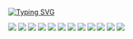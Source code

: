 
[![Typing SVG](https://readme-typing-svg.demolab.com/?lines=Min_GitHub;반갑습니다)](https://git.io/typing-svg)

<img src="https://img.shields.io/badge/react-20232a.svg?style=for-the-badge&logo=react&logoColor=61DAFB" />



<img src="https://img.shields.io/badge/python-3776AB.svg?style=for-the-badge&logo=python&logoColor=white" />


<!-- Python 기본 -->
<img src="https://img.shields.io/badge/python-3776AB.svg?style=for-the-badge&logo=python&logoColor=white" />

<!-- Python 버전 -->
<img src="https://img.shields.io/badge/python-3.10-3776AB.svg?style=for-the-badge&logo=python&logoColor=white" />

<!-- Python 대체 색상 -->
<img src="https://img.shields.io/badge/python-FFD43B.svg?style=for-the-badge&logo=python&logoColor=blue" />

<!-- PyPI (Python Package Index) -->
<img src="https://img.shields.io/badge/pypi-3775A9.svg?style=for-the-badge&logo=pypi&logoColor=white" />

<!-- Django (Python Framework) -->
<img src="https://img.shields.io/badge/django-092E20.svg?style=for-the-badge&logo=django&logoColor=white" />

<!-- Flask (Python Framework) -->
<img src="https://img.shields.io/badge/flask-000000.svg?style=for-the-badge&logo=flask&logoColor=white" />

<!-- FastAPI (Python Framework) -->
<img src="https://img.shields.io/badge/fastapi-009688.svg?style=for-the-badge&logo=fastapi&logoColor=white" />

<!-- Jupyter Notebook -->
<img src="https://img.shields.io/badge/jupyter-F37626.svg?style=for-the-badge&logo=jupyter&logoColor=white" />

<!-- NumPy (Python Library) -->
<img src="https://img.shields.io/badge/numpy-013243.svg?style=for-the-badge&logo=numpy&logoColor=white" />

<!-- Pandas (Python Library) -->
<img src="https://img.shields.io/badge/pandas-150458.svg?style=for-the-badge&logo=pandas&logoColor=white" />
